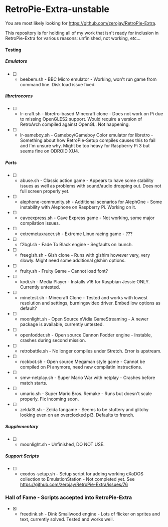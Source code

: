 # RetroPie-Extra-unstable

You are most likely looking for https://github.com/zerojay/RetroPie-Extra.

This repository is for holding all of my work that isn't ready for inclusion in RetroPie-Extra for various reasons: unfinished, not working, etc...

#### Testing
##### Emulators
- [ ] - beebem.sh - BBC Micro emulator - Working, won't run game from command line. Disk load issue fixed.  

##### libretrocores
- [ ] - lr-craft.sh - libretro-based Minecraft clone - Does not work on Pi due to missing OpenGLES2 support. Would require a version of RetroArch compiled against OpenGL. Not happening.  
- [ ] - lr-sameboy.sh - Gameboy/Gameboy Color emulator for libretro - Something about how RetroPie-Setup compiles causes this to fail and I'm unsure why. Might be too heavy for Raspberry Pi 3 but seems fine on ODROID XU4.

##### Ports
- [ ] - abuse.sh - Classic action game - Appears to have some stability issues as well as problems with sound/audio dropping out. Does not full screen properly yet.  
- [ ] - alephone-community.sh - Additional scenarios for AlephOne - Some instability with Alephone on Raspberry Pi. Working on it.  
- [ ] - caveexpress.sh - Cave Express game - Not working, some major compilation issues.
- [ ] - extremetuxracer.sh - Extreme Linux racing game - ???
- [ ] - f2bgl.sh - Fade To Black engine - Segfaults on launch.  
- [ ] - freegish.sh - Gish clone - Runs with glshim however very, very slowly. Might need some additional glshim options.  
- [ ] - fruity.sh - Fruity Game - Cannot load font?
- [ ] - kodi.sh - Media Player - Installs v16 for Raspbian Jessie ONLY. Currently untested.  
- [ ] - minetest.sh - Minecraft Clone - Tested and works with lowest resolution and settings, burningsvideo driver. Embed low options as default?  
- [ ] - moonlight.sh - Open Source nVidia GameStreaming - A newer package is available, currently untested.  
- [ ] - openfodder.sh - Open source Cannon Fodder engine - Instable, crashes during second mission.  
- [ ] - retrobattle.sh - No longer compiles under Stretch. Error is upstream.
- [ ] - rockbot.sh - Open source Megaman style game - Cannot be compiled on Pi anymore, need new compilatin instructions.
- [ ] - smw-netplay.sh - Super Mario War with netplay - Crashes before match starts.
- [ ] - umario.sh - Super Mario Bros. Remake - Runs but doesn't scale properly. Fix incoming soon.
- [ ] - zelda3t.sh - Zelda fangame - Seems to be stuttery and glitchy looking even on an overclocked pi3. Defaults to french.

##### Supplementary
- [ ] - moonlight.sh - Unfinished, DO NOT USE.

##### Support Scripts
- [ ] - exodos-setup.sh - Setup script for adding working eXoDOS collection to EmulationStation - Not completed yet. See https://github.com/zerojay/RetroPie-Extra/issues/76

### Hall of Fame - Scripts accepted into RetroPie-Extra
- [X] - freedink.sh - Dink Smallwood engine - Lots of flicker on sprites and text, currently solved. Tested and works well.  
